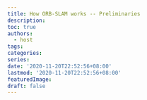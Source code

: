 ```yaml
---
title: How ORB-SLAM works -- Preliminaries
description:
toc: true
authors:
  - host
tags:
categories:
series:
date: '2020-11-20T22:52:56+08:00'
lastmod: '2020-11-20T22:52:56+08:00'
featuredImage:
draft: false
---
```


